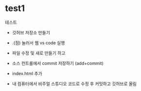 # test1
테스트

+ 깃허브 저장소 만들기

+ .(점) 눌러서 웹 vs code 실행

+ 파일 수정 및 새로 만들기 하고

+ 소스 컨트롤에서 commit 저장하기 (add+commit)

+ index.html 추가

+ 내 컴퓨터에서 비주얼 스튜디오 코드로 수정 후 커밋하고 깃허브로 올림